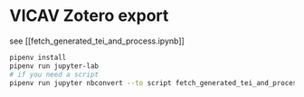 # VICAV Zotero export

see [[fetch_generated_tei_and_process.ipynb]]

```bash
pipenv install
pipenv run jupyter-lab
# if you need a script
pipenv run jupyter nbconvert --to script fetch_generated_tei_and_process.ipynb
```